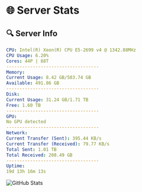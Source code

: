 # 🌐 Server Stats
## 🔍 Server Info
```yaml
CPU: Intel(R) Xeon(R) CPU E5-2699 v4 @ 1342.88MHz
CPU Usage: 6.20%
Cores: 44P | 88T
-----------------------------------
Memory:
Current Usage: 8.42 GB/503.74 GB
Available: 491.86 GB
-----------------------------------
Disk:
Current Usage: 31.24 GB/1.71 TB
Free: 1.60 TB
-----------------------------------
GPU:
No GPU detected
-----------------------------------
Network:
Current Transfer (Sent): 395.44 KB/s
Current Transfer (Received): 79.77 KB/s
Total Sent: 1.01 TB
Total Received: 208.49 GB
-----------------------------------
Uptime:
19d 13h 16m 13s
```
![GitHub Stats](https://img.shields.io/badge/Updated-2025-05-09_06:25:01-blue)